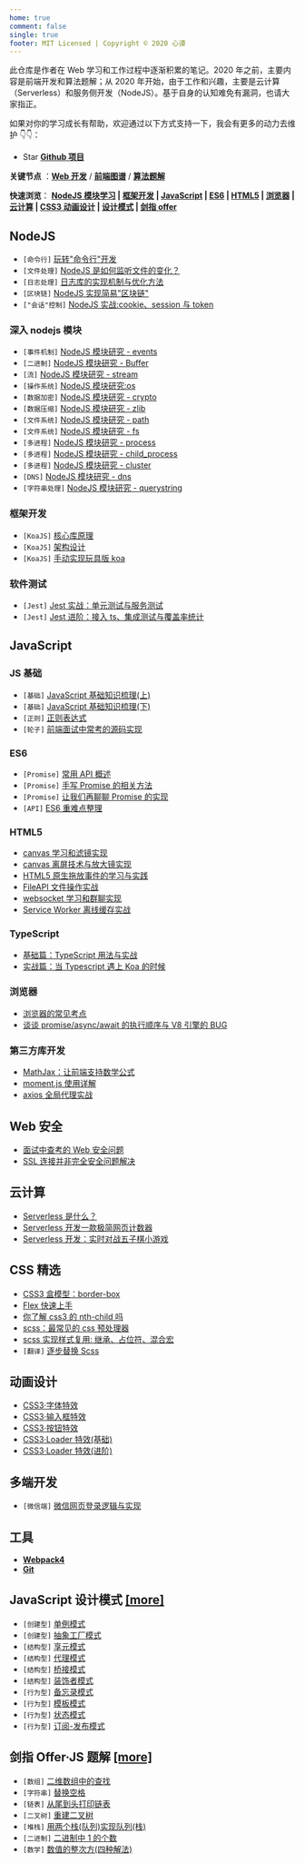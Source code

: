 ```yaml
---
home: true
comment: false
single: true
footer: MIT Licensed | Copyright © 2020 心谭
---
```


此仓库是作者在 Web 学习和工作过程中逐渐积累的笔记。2020 年之前，主要内容是前端开发和算法题解；从 2020 年开始，由于工作和兴趣，主要是云计算（Serverless）和服务侧开发（NodeJS）。基于自身的认知难免有漏洞，也请大家指正。

如果对你的学习成长有帮助，欢迎通过以下方式支持一下，我会有更多的动力去维护 👇👇：

-   Star [**Github 项目**](https://github.com/dongyuanxin/blog)

**关键节点** ：[**Web 开发**](https://xin-tan.com/notes/) / [**前端图谱**](https://xin-tan.com/frontend/) / [**算法题解**](https://xin-tan.com/frontend/)

**快速浏览**： **[NodeJS 模块学习](#深入-nodejs-模块) | [框架开发](#框架开发) | [JavaScript](#javascript) | [ES6](#es6) | [HTML5](#html5) | [浏览器](#浏览器) | [云计算](#云计算) | [CSS3 动画设计](#动画设计) | [设计模式](#javascript-设计模式-more) | [剑指 offer](剑指-offer·js-题解-more)**

## NodeJS

-   `[命令行]` [玩转"命令行"开发](https://xin-tan.com/2019-05-07-play-node-shell/)
-   `[文件处理]` [NodeJS 是如何监听文件的变化？](https://xin-tan.com/2019-09-03-nodejs-watch-file/)
-   `[日志处理]` [日志库的实现机制与优化方法](https://xin-tan.com/2019-09-04-log-module/)
-   `[区块链]` [NodeJS 实现简易"区块链"](https://xin-tan.com/2019-05-02-node-block-chain/)
-   `["会话"控制]` [NodeJS 实战:cookie、session 与 token](https://xin-tan.com/2020-01-14-cookie-session-token/)

### 深入 nodejs 模块

-   `[事件机制]` [NodeJS 模块研究 - events](https://xin-tan.com/2020-01-10-nodejs-events/)
-   `[二进制]` [NodeJS 模块研究 - Buffer](https://xin-tan.com/2020-01-17-buffer/)
-   `[流]` [NodeJS 模块研究 - stream](https://xin-tan.com/2020-01-28-stream/)
-   `[操作系统]` [NodeJS 模块研究:os](https://xin-tan.com/2020-01-11-nodejs-os/)
-   `[数据加密]` [NodeJS 模块研究 - crypto](https://xin-tan.com/2020-01-21-crypto/)
-   `[数据压缩]` [NodeJS 模块研究 - zlib](https://xin-tan.com/2020-01-26-zlib/)
-   `[文件系统]` [NodeJS 模块研究 - path](https://xin-tan.com/2020-01-09-nodejs-path/)
-   `[文件系统]` [NodeJS 模块研究 - fs](https://xin-tan.com/2020-01-15-fs/)
-   `[多进程]` [NodeJS 模块研究 - process](https://xin-tan.com/2020-01-19-process/)
-   `[多进程]` [NodeJS 模块研究 - child_process](https://xin-tan.com/2020-01-25-child-process/)
-   `[多进程]` [NodeJS 模块研究 - cluster](https://xin-tan.com/2020-01-27-cluster/)
-   `[DNS]` [NodeJS 模块研究 - dns](https://xin-tan.com/2020-01-22-dns/)
-   `[字符串处理]` [NodeJS 模块研究 - querystring](https://xin-tan.com/2020-01-20-querystring/)

### 框架开发

-   `[KoaJS]` [核心库原理](https://xin-tan.com/2019-06-21-deep-in-koa/)
-   `[KoaJS]` [架构设计](https://xin-tan.com/2019-06-18-deep-in-koa)
-   `[KoaJS]` [手动实现玩具版 koa](https://xin-tan.com/2019-06-21-deep-in-koa-3/)

### 软件测试

-   `[Jest]` [Jest 实战：单元测试与服务测试](https://xin-tan.com/2019-05-04-jest-base/)
-   `[Jest]` [Jest 进阶：接入 ts、集成测试与覆盖率统计](https://xin-tan.com/2019-05-04-deep-in-jest/)

## JavaScript

### JS 基础

-   `[基础]` [JavaScript 基础知识梳理(上)](https://xin-tan.com/2019-03-26-javascript-first/)
-   `[基础]` [JavaScript 基础知识梳理(下)](https://xin-tan.com/2019-03-27-javascript-second/)
-   `[正则]` [正则表达式](https://xin-tan.com/2019-03-21-js-re/)
-   `[轮子]` [前端面试中常考的源码实现](https://xin-tan.com/2019-03-18-interview-js-code/)

### ES6

-   `[Promise]` [常用 API 概述](https://xin-tan.com/2018-05-23-es-promise/)
-   `[Promise]` [手写 Promise 的相关方法](https://xin-tan.com/2019-11-23-promise-methods/)
-   `[Promise]` [让我们再聊聊 Promise 的实现](https://xin-tan.com/2019-11-25-promise-a-plus/)
-   `[API]` [ES6 重难点整理](https://xin-tan.com/2019-04-09-es6/)

### HTML5

-   [canvas 学习和滤镜实现](https://xin-tan.com/2018-08-20-canvas-beauty-filter/)
-   [canvas 离屏技术与放大镜实现](https://xin-tan.com/2018-08-30-canvas-off-screen/)
-   [HTML5 原生拖放事件的学习与实践](https://xin-tan.com/2019-04-10-html5-drag-drop/)
-   [FileAPI 文件操作实战](https://xin-tan.com/2019-07-15-file-api/)
-   [websocket 学习和群聊实现](https://xin-tan.com/2018-08-19-websocket-group-chat/)
-   [Service Worker 离线缓存实战](https://xin-tan.com/2019-04-02-pwa-service-worker/)

### TypeScript

-   [基础篇：TypeScript 用法与实战](https://xin-tan.com/2019-08-27-typescript-notes/)
-   [实战篇：当 Typescript 遇上 Koa 的时候](https://xin-tan.com/2019-08-27-koa-meet-typescript/)

### 浏览器

-   [浏览器的常见考点](https://xin-tan.com/2019-05-15-browser/)
-   [谈谈 promise/async/await 的执行顺序与 V8 引擎的 BUG](https://xin-tan.com/2018-05-29-promise-async-await-order/)

### 第三方库开发

-   [MathJax：让前端支持数学公式](https://xin-tan.com/2018-10-03-js-mathjax/)
-   [moment.js 使用详解](https://xin-tan.com/2018-08-21-momentjs/)
-   [axios 全局代理实战](https://xin-tan.com/2019-04-16-axios/)

## Web 安全

-   [面试中查考的 Web 安全问题](https://xin-tan.com/2019-05-15-web-safety/)
-   [SSL 连接并非完全安全问题解决](https://xin-tan.com/2018-08-26-ssl/)

## 云计算

-   [Serverless 是什么？](https://xin-tan.com/2020-01-07-what-is-serverless/)
-   [Serverless 开发一款极简网页计数器](https://xin-tan.com/2019-05-18-serverless-page-counter/)
-   [Serverless 开发：实时对战五子棋小游戏](https://xin-tan.com/2019-08-14-game-gomoku/)

## CSS 精选

-   [CSS3 盒模型：border-box](https://xin-tan.com/2018-06-05-border-sizing/)
-   [Flex 快速上手](https://xin-tan.com/2019-03-20-css3-flex/)
-   [你了解 css3 的 nth-child 吗](https://xin-tan.com/2019-03-19-css3-nth-child/)
-   [scss：最常见的 css 预处理器](https://xin-tan.com/2018-05-29-scss-fisrt-step/)
-   [scss 实现样式复用: 继承、占位符、混合宏](https://xin-tan.com/2018-05-29-scss-more/)
-   `[翻译]` [逐步替换 Scss](https://xin-tan.com/2019-05-17-why-i-stopped-using-sass/)

## 动画设计

-   [CSS3·字体特效](https://xin-tan.com/2019-07-16-font-animation/)
-   [CSS3·输入框特效](https://xin-tan.com/2019-07-22-input-animation/)
-   [CSS3·按钮特效](https://xin-tan.com/2019-07-24-button-animation/)
-   [CSS3·Loader 特效(基础)](https://xin-tan.com/2019-07-25-loader-animation-first/)
-   [CSS3·Loader 特效(进阶)](https://xin-tan.com/2019-07-26-loader-animation-second/)

## 多端开发

-   `[微信端]` [微信网页登录逻辑与实现](https://xin-tan.com/2019-04-15-wechat-h5-login/)

## 工具

-   [**Webpack4**](https://xin-tan.com/categories/webpack4系列教程/)
-   [**Git**](https://xin-tan.com/categories/git%E7%AC%94%E8%AE%B0/)

## JavaScript 设计模式 [\[more\]](https://xin-tan.com/algorithm/#%E8%AE%BE%E8%AE%A1%E6%A8%A1%E5%BC%8F%E6%89%8B%E5%86%8C)

-   `[创建型]` [单例模式](https://xin-tan.com/2018-10-23-singleton-pattern/)
-   `[创建型]` [抽象工厂模式](https://xin-tan.com/2019-04-01-abstract-factory-pattern/)
-   `[结构型]` [享元模式](https://xin-tan.com/2018-12-16-flyweight-pattern/)
-   `[结构型]` [代理模式](https://xin-tan.com/2018-11-01-proxy-pattern/)
-   `[结构型]` [桥接模式](https://xin-tan.com/2019-01-19-bridge-pattern/)
-   `[结构型]` [装饰者模式](https://xin-tan.com/2019-01-12-decorator-pattern/)
-   `[行为型]` [备忘录模式](https://xin-tan.com/2019-01-26-memento-pattern/)
-   `[行为型]` [模板模式](https://xin-tan.com/2019-01-31-template-pattern/)
-   `[行为型]` [状态模式](https://xin-tan.com/2019-01-16-state-pattern/)
-   `[行为型]` [订阅-发布模式](https://xin-tan.com/2018-11-18-publish-subscribe-pattern/)

## 剑指 Offer·JS 题解 [\[more\]](https://xin-tan.com/algorithm/#%E3%80%8A%E5%89%91%E6%8C%87-Offer%E3%80%8B-JavaScript-%E7%89%88%E8%AE%B2%E8%A7%A3)

-   `[数组]` [二维数组中的查找](https://xin-tan.com/2019-12-19-er-wei-shu-zu-cha-zhao/)
-   `[字符串]` [替换空格](https://xin-tan.com/2019-12-19-ti-huan-kong-ge/)
-   `[链表]` [从尾到头打印链表](https://xin-tan.com/2019-12-21-da-yin-lian-biao/)
-   `[二叉树]` [重建二叉树](https://xin-tan.com/2019-12-21-re-construct-btree/)
-   `[堆栈]` [用两个栈(队列)实现队列(栈)](https://xin-tan.com/2019-12-23-zhan-shi-xian-dui-lie/)
-   `[二进制]` [二进制中 1 的个数](https://xin-tan.com/2019-12-31-number-of-one/)
-   `[数学]` [数值的整次方(四种解法)](https://xin-tan.com/2019-12-31-pow/)
